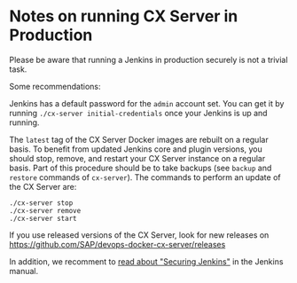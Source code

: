 # Notes on running CX Server in Production

Please be aware that running a Jenkins in production securely is not a trivial task.

Some recommendations:

Jenkins has a default password for the `admin` account set.
You can get it by running `./cx-server initial-credentials` once your Jenkins is up and running.

The `latest` tag of the CX Server Docker images are rebuilt on a regular basis.
To benefit from updated Jenkins core and plugin versions, you should stop, remove, and restart your CX Server instance on a regular basis.
Part of this procedure should be to take backups (see `backup` and `restore` commands of `cx-server`).
The commands to perform an update of the CX Server are:

```
./cx-server stop
./cx-server remove
./cx-server start
```

If you use released versions of the CX Server, look for new releases on https://github.com/SAP/devops-docker-cx-server/releases

In addition, we recomment to [read about "Securing Jenkins"](https://jenkins.io/doc/book/system-administration/security/) in the Jenkins manual.
